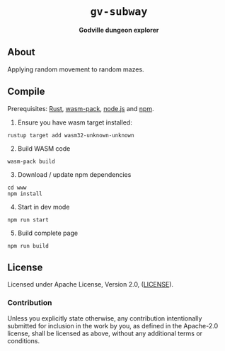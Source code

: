 <div align="center">

  <h1><code>gv-subway</code></h1>

  <strong>Godville dungeon explorer</strong>

</div>

## About

Applying random movement to random mazes.

## Compile

Prerequisites: [Rust](https://www.rust-lang.org/learn/get-started), [wasm-pack](https://rustwasm.github.io/wasm-pack/installer/), [node.js](https://nodejs.org/en/) and [npm](https://www.npmjs.com).

1. Ensure you have wasm target installed:
```
rustup target add wasm32-unknown-unknown
```

2. Build WASM code
```
wasm-pack build
```

3. Download / update npm dependencies
```
cd www
npm install
```

4. Start in dev mode
```
npm run start
```

5. Build complete page
```
npm run build
```

## License

Licensed under Apache License, Version 2.0, ([LICENSE](LICENSE)).

### Contribution

Unless you explicitly state otherwise, any contribution intentionally
submitted for inclusion in the work by you, as defined in the Apache-2.0
license, shall be licensed as above, without any additional terms or
conditions.
